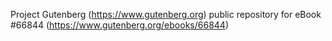 Project Gutenberg (https://www.gutenberg.org) public repository for
eBook #66844 (https://www.gutenberg.org/ebooks/66844)
